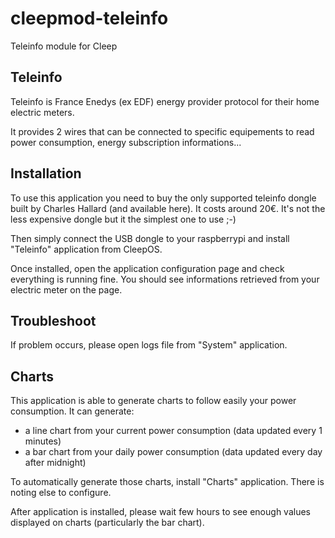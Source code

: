 # cleepmod-teleinfo

Teleinfo module for Cleep

## Teleinfo
Teleinfo is France Enedys (ex EDF) energy provider protocol for their home electric meters.

It provides 2 wires that can be connected to specific equipements to read power consumption, energy subscription informations...

## Installation
To use this application you need to buy the only supported teleinfo dongle built by Charles Hallard (and available here). It costs around 20€. It's not the less expensive dongle but it the simplest one to use ;-)

Then simply connect the USB dongle to your raspberrypi and install "Teleinfo" application from CleepOS.

Once installed, open the application configuration page and check everything is running fine. You should see informations retrieved from your electric meter on the page.

## Troubleshoot
If problem occurs, please open logs file from "System" application.

## Charts
This application is able to generate charts to follow easily your power consumption. It can generate:
* a line chart from your current power consumption (data updated every 1 minutes)
* a bar chart from your daily power consumption (data updated every day after midnight)

To automatically generate those charts, install "Charts" application. There is noting else to configure.

After application is installed, please wait few hours to see enough values displayed on charts (particularly the bar chart).

